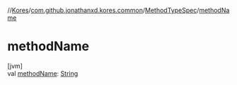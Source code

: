 //[Kores](../../../index.md)/[com.github.jonathanxd.kores.common](../index.md)/[MethodTypeSpec](index.md)/[methodName](method-name.md)

# methodName

[jvm]\
val [methodName](method-name.md): [String](https://kotlinlang.org/api/latest/jvm/stdlib/kotlin/-string/index.html)
